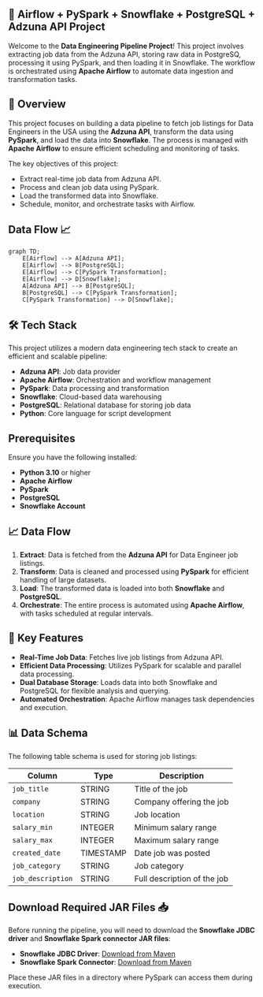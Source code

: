 ## 🚀 Airflow + PySpark + Snowflake + PostgreSQL + Adzuna API Project

Welcome to the **Data Engineering Pipeline Project**! This project involves extracting job data from the Adzuna API, storing raw data in PostgreSQ, processing it using PySpark, and then loading it in Snowflake. The workflow is orchestrated using **Apache Airflow** to automate data ingestion and transformation tasks. 

## 📄 Overview

This project focuses on building a data pipeline to fetch job listings for Data Engineers in the USA using the **Adzuna API**, transform the data using **PySpark**, and load the data into **Snowflake**. The process is managed with **Apache Airflow** to ensure efficient scheduling and monitoring of tasks.

The key objectives of this project:
- Extract real-time job data from Adzuna API.
- Process and clean job data using PySpark.
- Load the transformed data into Snowflake.
- Schedule, monitor, and orchestrate tasks with Airflow.


## Data Flow 📈
```mermaid
graph TD;
    E[Airflow] --> A[Adzuna API];
    E[Airflow] --> B[PostgreSQL];
    E[Airflow] --> C[PySpark Transformation];
    E[Airflow] --> D[Snowflake];
    A[Adzuna API] --> B[PostgreSQL];
    B[PostgreSQL] --> C[PySpark Transformation];
    C[PySpark Transformation] --> D[Snowflake];
```


## 🛠️ Tech Stack

This project utilizes a modern data engineering tech stack to create an efficient and scalable pipeline:

- **Adzuna API**: Job data provider
- **Apache Airflow**: Orchestration and workflow management
- **PySpark**: Data processing and transformation
- **Snowflake**: Cloud-based data warehousing
- **PostgreSQL**: Relational database for storing job data
- **Python**: Core language for script development

## Prerequisites

Ensure you have the following installed:
- **Python 3.10** or higher
- **Apache Airflow**
- **PySpark**
- **PostgreSQL**
- **Snowflake Account**

## 📈 Data Flow

1. **Extract**: Data is fetched from the **Adzuna API** for Data Engineer job listings.
2. **Transform**: Data is cleaned and processed using **PySpark** for efficient handling of large datasets.
3. **Load**: The transformed data is loaded into both **Snowflake** and **PostgreSQL**.
4. **Orchestrate**: The entire process is automated using **Apache Airflow**, with tasks scheduled at regular intervals.

## 📝 Key Features

- **Real-Time Job Data**: Fetches live job listings from Adzuna API.
- **Efficient Data Processing**: Utilizes PySpark for scalable and parallel data processing.
- **Dual Database Storage**: Loads data into both Snowflake and PostgreSQL for flexible analysis and querying.
- **Automated Orchestration**: Apache Airflow manages task dependencies and execution.


## 📊 Data Schema

The following table schema is used for storing job listings:

| Column        | Type        | Description                  |
|---------------|-------------|------------------------------|
| `job_title`   | STRING      | Title of the job              |
| `company`     | STRING      | Company offering the job      |
| `location`    | STRING      | Job location                  |
| `salary_min`  | INTEGER     | Minimum salary range          |
| `salary_max`  | INTEGER     | Maximum salary range          |
| `created_date`| TIMESTAMP   | Date job was posted           |
| `job_category`| STRING      | Job category                  |
| `job_description`| STRING   | Full description of the job   |


## Download Required JAR Files 📥
Before running the pipeline, you will need to download the **Snowflake JDBC driver** and **Snowflake Spark connector JAR files**:

- **Snowflake JDBC Driver**: [Download from Maven](https://mvnrepository.com/artifact/net.snowflake/snowflake-jdbc)
- **Snowflake Spark Connector**: [Download from Maven](https://mvnrepository.com/artifact/net.snowflake/spark-snowflake)

Place these JAR files in a directory where PySpark can access them during execution.



